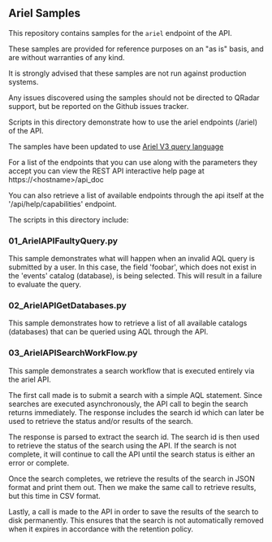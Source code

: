 ## Ariel Samples 
This repository contains samples for the `ariel` endpoint of the API.

These samples are provided for reference purposes on an "as is" basis, and are without warranties of any kind.

It is strongly advised that these samples are not run against production systems.

Any issues discovered using the samples should not be directed to QRadar support, but be reported on the Github issues tracker.

Scripts in this directory demonstrate how to use the ariel 
endpoints (/ariel) of the API.

The samples have been updated to use [Ariel V3 query language](
http://public.dhe.ibm.com/software/security/products/qradar/documents/7.2.3/QRadar/EN/b_qradar_aql.pdf)

For a list of the endpoints that you can use along with the parameters
they accept you can view the REST API interactive help page at
https://&lt;hostname&gt;/api_doc

You can also retrieve a list of available endpoints through the api itself
at the '/api/help/capabilities' endpoint.


The scripts in this directory include:

### 01_ArielAPIFaultyQuery.py
  This sample demonstrates what will happen when an invalid
  AQL query is submitted by a user. In this case, the field 'foobar', which 
  does not exist in the 'events' catalog (database), is being selected.
  This will result in a failure to evaluate the query.


### 02_ArielAPIGetDatabases.py
 This sample demonstrates how to retrieve a list of all available catalogs 
 (databases) that can be queried using AQL through the API. 


### 03_ArielAPISearchWorkFlow.py
 This sample demonstrates a search workflow that is executed entirely
 via the ariel API.
 
 The first call made is to submit a search with a simple AQL statement.
 Since searches are executed asynchronously, the API call to begin the search
 returns immediately. The response includes the search id which can 
 later be used to retrieve the status and/or results of the search.
 
The response is parsed to extract the search id. The search id is then used to 
retrieve the status of the search using the API. If the search is not complete, it 
will continue to call the API until the search status is either an error or complete.
 
Once the search completes, we retrieve the results of the search in JSON format
and print them out. Then we make the same call to retrieve results, but this time
in CSV format.
 
Lastly, a call is made to the API in order to save the results of the search to disk
permanently. This ensures that the search is not automatically removed when it expires 
in accordance with the retention policy. 
